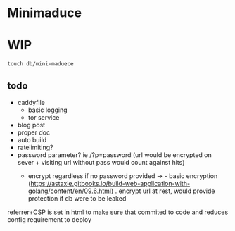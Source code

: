# Minimaduce

# WIP

```
touch db/mini-maduece
```

## todo

- caddyfile
  - basic logging
  - tor service
- blog post
- proper doc
- auto build
- ratelimiting?
- password parameter? ie /<stub>?p=password (url would be encrypted on sever + visiting url without pass would count against hits)
  - encrypt regardless if no password provided -> - basic encryption (https://astaxie.gitbooks.io/build-web-application-with-golang/content/en/09.6.html) . encrypt url at rest, would provide protection if db were to be leaked

referrer+CSP is set in html to make sure that commited to code and reduces config requirement to deploy
